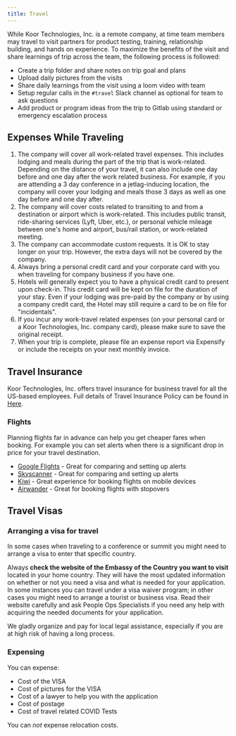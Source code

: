 ```yaml
---
title: Travel
---
```


While Koor Technologies, Inc. is a remote company, at time team members may travel to visit partners for product testing, training, relationship building, and hands on experience. To maximize the benefits of the visit and share learnings of trip across the team, the following process is followed:

- Create a trip folder and share notes on trip goal and plans
- Upload daily pictures from the visits
- Share daily learnings from the visit using a loom video with team
- Setup regular calls in the `#travel` Slack channel as optional for team to ask questions
- Add product or program ideas from the trip to Gitlab using standard or emergency escalation process

## Expenses While Traveling

1. The company will cover all work-related travel expenses. This includes lodging and meals during the part of the trip that is work-related. Depending on the distance of your travel, it can also include one day before and one day after the work related business. For example, if you are attending a 3 day conference in a jetlag-inducing location, the company will cover your lodging and meals those 3 days as well as one day before and one day after.
2. The company will cover costs related to transiting to and from a destination or airport which is work-related. This includes public transit, ride-sharing services (Lyft, Uber, etc.), or personal vehicle mileage between one's home and airport, bus/rail station, or work-related meeting.
3. The company can accommodate custom requests. It is OK to stay longer on your trip. However, the extra days will not be covered by the company.
4. Always bring a personal credit card and your corporate card with you when traveling for company business if you have one.
5. Hotels will generally expect you to have a physical credit card to present upon check-in. This credit card will be kept on file for the duration of your stay. Even if your lodging was pre-paid by the company or by using a company credit card, the Hotel may still require a card to be on file for "incidentals".
6. If you incur any work-travel related expenses (on your personal card or a Koor Technologies, Inc. company card), please make sure to save the original receipt.
7. When your trip is complete, please file an expense report via Expensify or include the receipts on your next monthly invoice.

## Travel Insurance

Koor Technologies, Inc. offers travel insurance for business travel for all the US-based employees. Full details of Travel Insurance Policy can be found in [Here](#TODO).

### Flights

Planning flights far in advance can help you get cheaper fares when booking. For example you can set alerts when there is a significant drop in price for your travel destination.

- [Google Flights](https://www.google.com/flights/) - Great for comparing and setting up alerts
- [Skyscanner](https://www.skyscanner.com/) - Great for comparing and setting up alerts
- [Kiwi](https://www.kiwi.com/) - Great experience for booking flights on mobile devices
- [Airwander](http://airwander.com/) - Great for booking flights with stopovers

## Travel Visas

### Arranging a visa for travel

In some cases when traveling to a conference or summit you might need to arrange a visa to enter that specific country.

Always **check the website of the Embassy of the Country you want to visit** located in your home country. They will have the most updated information on whether or not you need a visa and what is needed for your application. In some instances you can travel under a visa waiver program; in other cases you might need to arrange a tourist or business visa. Read their website carefully and ask People Ops Specialists if you need any help with acquiring the needed documents for your application.

We gladly organize and pay for local legal assistance, especially if you are at high risk of having a long process.

### Expensing

You can expense:

- Cost of the VISA
- Cost of pictures for the VISA
- Cost of a lawyer to help you with the application
- Cost of postage
- Cost of travel related COVID Tests

You can *not* expense relocation costs.
